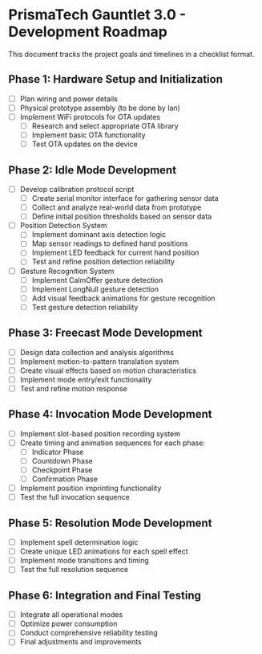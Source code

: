 # PrismaTech Gauntlet 3.0 - Development Roadmap

This document tracks the project goals and timelines in a checklist format.

## Phase 1: Hardware Setup and Initialization
- [ ] Plan wiring and power details
- [ ] Physical prototype assembly (to be done by Ian)
- [ ] Implement WiFi protocols for OTA updates
  - [ ] Research and select appropriate OTA library
  - [ ] Implement basic OTA functionality
  - [ ] Test OTA updates on the device

## Phase 2: Idle Mode Development
- [ ] Develop calibration protocol script
  - [ ] Create serial monitor interface for gathering sensor data
  - [ ] Collect and analyze real-world data from prototype
  - [ ] Define initial position thresholds based on sensor data
- [ ] Position Detection System
  - [ ] Implement dominant axis detection logic
  - [ ] Map sensor readings to defined hand positions
  - [ ] Implement LED feedback for current hand position
  - [ ] Test and refine position detection reliability
- [ ] Gesture Recognition System
  - [ ] Implement CalmOffer gesture detection
  - [ ] Implement LongNull gesture detection
  - [ ] Add visual feedback animations for gesture recognition
  - [ ] Test gesture detection reliability

## Phase 3: Freecast Mode Development
- [ ] Design data collection and analysis algorithms
- [ ] Implement motion-to-pattern translation system
- [ ] Create visual effects based on motion characteristics
- [ ] Implement mode entry/exit functionality
- [ ] Test and refine motion response

## Phase 4: Invocation Mode Development
- [ ] Implement slot-based position recording system
- [ ] Create timing and animation sequences for each phase:
  - [ ] Indicator Phase
  - [ ] Countdown Phase
  - [ ] Checkpoint Phase
  - [ ] Confirmation Phase
- [ ] Implement position imprinting functionality
- [ ] Test the full invocation sequence

## Phase 5: Resolution Mode Development
- [ ] Implement spell determination logic
- [ ] Create unique LED animations for each spell effect
- [ ] Implement mode transitions and timing
- [ ] Test the full resolution sequence

## Phase 6: Integration and Final Testing
- [ ] Integrate all operational modes
- [ ] Optimize power consumption
- [ ] Conduct comprehensive reliability testing
- [ ] Final adjustments and improvements 